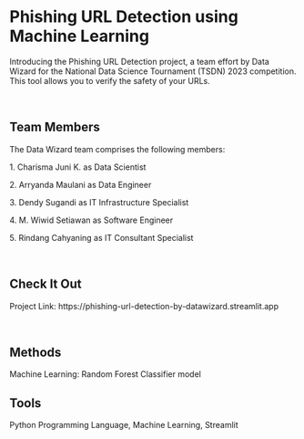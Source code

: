 # Phishing URL Detection using Machine Learning

<p>Introducing the Phishing URL Detection project, a team effort by Data Wizard for the National Data Science Tournament (TSDN) 2023 competition. This tool allows you to verify the safety of your URLs.</p>
<br>

## Team Members 
<p>The Data Wizard team comprises the following members:</p>
<p>1. Charisma Juni K. as Data Scientist</p>
<p>2. Arryanda Maulani as Data Engineer</p>
<p>3. Dendy Sugandi as IT Infrastructure Specialist</p>
<p>4. M. Wiwid Setiawan as Software Engineer</p>
<p>5. Rindang Cahyaning as IT Consultant Specialist</p>
<br>

## Check It Out
<p>Project Link: https://phishing-url-detection-by-datawizard.streamlit.app</p>
<br>

## Methods
Machine Learning: Random Forest Classifier model
<br>

## Tools
Python Programming Language, Machine Learning, Streamlit